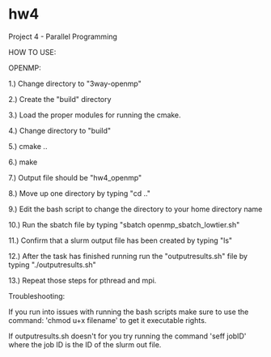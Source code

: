 # hw4
Project 4 - Parallel Programming

HOW TO USE:

OPENMP:

1.) Change directory to "3way-openmp"

2.) Create the "build" directory

3.) Load the proper modules for running the cmake.

4.) Change directory to "build"

5.) cmake ..

6.) make

7.) Output file should be "hw4_openmp"

8.) Move up one directory by typing "cd .."

9.) Edit the bash script to change the directory to your home directory name

10.) Run the sbatch file by typing "sbatch openmp_sbatch_lowtier.sh"

11.) Confirm that a slurm output file has been created by typing "ls"

12.) After the task has finished running run the "outputresults.sh" file by typing "./outputresults.sh"

13.) Repeat those steps for pthread and mpi.


Troubleshooting:

If you run into issues with running the bash scripts make sure to use the command: 'chmod u+x filename' to get it executable rights.

If outputresults.sh doesn't for you try running the command 'seff jobID' where the job ID is the ID of the slurm out file.


    
